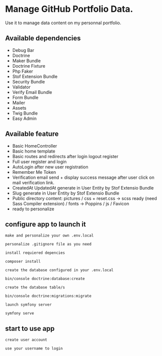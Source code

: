 # Manage GitHub Portfolio Data.

Use it to manage data content on my personnal portfolio.

## Available dependencies

- Debug Bar
- Doctrine
- Maker Bundle
- Doctrine Fixture
- Php Faker
- Stof Extension Bundle
- Security Bundle
- Validator
- Verify Email Bundle
- Form Bundle
- Mailer
- Assets
- Twig Bundle
- Easy Admin

## Available feature

- Basic HomeController
- Basic home template
- Basic routes and redirects after login logout register
- Full user register and login
- AutoLogin after new user registration
- Remember Me Token
- Verification email send + display success message after user click on mail verification link.
- CreatedAt UpdatedAt generate in User Entity by Stof Extensio Bundle
- Slug generate in User Entity by Stof Extensio Bundle
- Public directory content: pictures / css + reset.css -> scss ready (need Sass Compiler extension) / fonts -> Poppins / js / Favicon
- ready to personalize

## configure app to launch it

`make and personalize your own .env.local`

`personalize .gitignore file as you need`

`install requiered depencies`

```
composer install
```

`create the database configured in your .env.local`

```
bin/console doctrine:database:create
```
`create the database table/s`

```
bin/console doctrine:migrations:migrate 

```
`launch symfony server`

```
symfony serve
```

## start to use app

`create user account`

`use your username to login`

